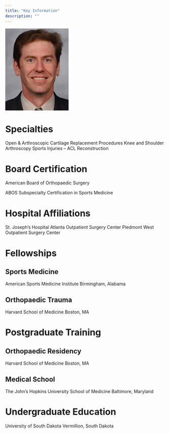 ```yaml
---
title: "Key Information"
description: ""
---
```


![](/images/dr-myers/dr-thomas-myers.jpg)

# Specialties
Open & Arthroscopic Cartilage Replacement Procedures
Knee and Shoulder Arthroscopy
Sports Injuries – ACL Reconstruction

# Board Certification
American Board of Orthopaedic Surgery

ABOS Subspecialty Certification in Sports Medicine

# Hospital Affiliations
St. Joseph’s Hospital
Atlanta Outpatient Surgery Center
Piedmont West Outpatient Surgery Center

# Fellowships

## Sports Medicine
American Sports Medicine Institute
Birmingham, Alabama

## Orthopaedic Trauma
Harvard School of Medicine
Boston, MA

# Postgraduate Training

## Orthopaedic Residency
Harvard School of Medicine
Boston, MA

## Medical School
The John’s Hopkins University School of Medicine
Baltimore, Maryland

# Undergraduate Education
University of South Dakota
Vermillion, South Dakota
